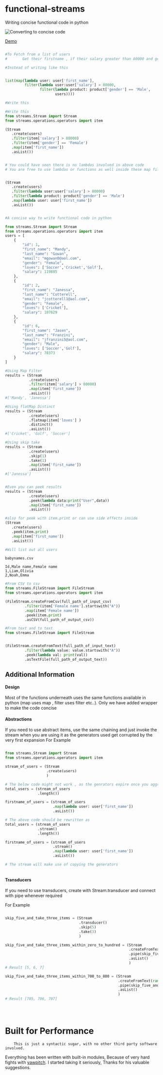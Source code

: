 # functional-streams
Writing concise functional code in python

![Converting to concise code](https://github.com/muthuishere/python-streams/blob/main/assets/pythonstreams.png?raw=true)


<a target="_blank" href="https://www.youtube.com/watch?v=AcQcxh0VQv0">Demo </a>


```python

#To Fetch from a list of users
#       Get their firstname , if their salary greater than 80000 and gender is male

#Instead of writing like this


list(map(lambda user: user['first_name'],  
         filter(lambda user:user['salary'] > 80000, 
                filter(lambda product: product['gender'] == 'Male',
                       users))))

#Write this

#Write this
from streams.Stream import Stream
from streams.operations.operators import item

(Stream
   .create(users)
   .filter(item['salary'] > 80000)
   .filter(item['gender'] == 'Female')
   .map(item['first_name'])
   .asList())


# You could have seen there is no lambdas involved in above code
# You are free to use lambdas or functions as well inside these map filter functions


(Stream
   .create(users)
   .filter(lambda user:user['salary'] > 80000)
   .filter(lambda product: product['gender'] == 'Male')
   .map(lambda user: user['first_name'])
   .asList())


#A concise way to write functional code in python

```

```python
from streams.Stream import Stream
from streams.operations.operators import item
users = [
    {
        "id": 1,
        "first_name": "Mandy",
        "last_name": "Gowan",
        "email": "mgowan0@aol.com",
        "gender": "Female",
        "loves": ['Soccer','Cricket','Golf'],
        "salary": 119885
    },
    {
        "id": 2,
        "first_name": "Janessa",
        "last_name": "Cotterell",
        "email": "jcotterell1@aol.com",
        "gender": "Female",
        "loves": ['Cricket'],
        "salary": 107629
    },
    {
        "id": 6,
        "first_name": "Jasen",
        "last_name": "Franzini",
        "email": "jfranzini5@aol.com",
        "gender": "Male",
        "loves": ['Soccer','Golf'],
        "salary": 78373
    }
]

#Using Map Filter 
results = (Stream
           .create(users)
           .filter(item['salary'] > 80000)
           .map(item['first_name'])
           .asList())
#['Mandy', 'Janessa']

#Using flatMap Distinct 
results = (Stream
           .create(users)
           .flatmap(item['loves'] )
           .distinct()
           .asList())
#['Cricket', 'Golf', 'Soccer']

#Using skip take 
results = (Stream
           .create(users)
           .skip(1)
           .take(1)
           .map(item['first_name'])
           .asList())
#['Janessa']


#Even you can peek results
results = (Stream
           .create(users)
           .peek(lambda data:print("User",data))
           .map(item['first_name'])
           .asList())

#also for peek with item.print or can use side effects inside
(Stream
   .create(users)
   .peek(item.print)
   .map(item['first_name'])
   .asList())

#Will list out all users

```

```text
babynames.csv

Id,Male name,Female name
1,Liam,Olivia
2,Noah,Emma
```


```python
#From CSV to csv
from streams.FileStream import FileStream
from streams.operations.operators import item

(FileStream.createFromCsv(full_path_of_input_csv)
         .filter(item['Female name'].startswith("A"))
         .map(item['Female name'])
         .peek(item.print)
         .asCSV(full_path_of_output_csv))

```

```python
#From text and to text
from streams.FileStream import FileStream


(FileStream.createFromText(full_path_of_input_text)
         .filter(lambda value: value.startswith("A"))
         .peek(lambda val: print(val))         
         .asTextFile(full_path_of_output_text))

```


## Additional Information
#### Design
Most of the functions underneath uses the same functions available in python (map uses map , filter uses filter etc..).
Only we have added wrapper to make the code concise


#### Abstractions
If you need to use abstract items, use the same chaining and just invoke the stream when you are using it
        as the generators used get corrupted by the very first expansion
For Example

```python

from streams.Stream import Stream
from streams.operations.operators import item

stream_of_users = (Stream
                   .create(users)
                   )

# The below code might not work , as the genrators expire once you aggregate it
total_users = (stream_of_users
               .length())

firstname_of_users = (stream_of_users
                      .map(lambda user: user['first_name'])
                      .asList())

# The above code should be rewritten as
total_users = (stream_of_users
               .stream()
               .length())

firstname_of_users = (stream_of_users
                      .stream()
                      .map(lambda user: user['first_name'])
                      .asList())

# The stream will make use of copying the generators



```

#### Transducers
If you need to use transducers, create with Stream.transducer and connect with pipe whenever required

For Example

```python

skip_five_and_take_three_items = (Stream
                                  .transducer()
                                  .skip(5)
                                  .take(3)
                                  )

skip_five_and_take_three_items_within_zero_to_hundred = (Stream
                                                         .createFromText(range(100))
                                                         .pipe(skip_five_and_take_three_items)
                                                         .asList()
                                                         )
# Result [5, 6, 7]

skip_five_and_take_three_items_within_700_to_800 = (Stream
                                                    .createFromText(range(700, 800))
                                                    .pipe(skip_five_and_take_three_items)
                                                    .asList()
                                                    )
# Result [705, 706, 707]





```


# Built for Performance 
        This is just a syntactic sugar, with no other third party software involved.
Everything has been written with built-in modules, Because of very hard fights with <a href="https://github.com/yawpitch/">yawpitch</a>. I started taking it seriously, Thanks for his valuable suggestions.
